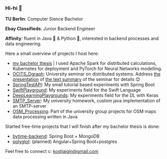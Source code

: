 ### Hi-hi 🖖 

**TU Berlin**: Computer Sience Bachelor

**Ebay Classifieds**: Junior Backend Engineer

**Affinity**: fluent in Java 🤖 & Python 🐍, interested in backend processes and data engineering.

Here a small overview of projects I host here:
 - [my bachelor thesis](https://github.com/kostjaigin/bachelor) | I used Apache Spark for distributed calculations, Kubernetes for deployment and PyTorch for Neural Networks modelling. 
 - [OCITS_Dgraph](https://github.com/kostjaigin/OCITS_Dgraph): University seminar on distributed systems. Address [the presentation](https://github.com/kostjaigin/OCITS_Dgraph/blob/master/Dgraph_Recommendation.pdf) of [the text summary](https://github.com/kostjaigin/OCITS_Dgraph/blob/master/Implementation_of_Link_Prediction_on_Facebook_Data.pdf) of the seminar for details 😊 
 - [SpringTestAPI](https://github.com/kostjaigin/SpringTestAPI): My small tutorial based experiments with Spring Boot 
 - [SwiftPlayground](https://github.com/kostjaigin/SwiftPlaygrounds): My experiments field for the Swift Language
 - [DeepLearningPlaygrounds](https://github.com/kostjaigin/DeepLearningPlaygrounds): My experiments field for the DL with Keras
 - [SMTP_Server](https://github.com/kostjaigin/SMTP_Server): My university homework, custom java implementation of an SMTP-server
 - [OSM_Processing](https://github.com/kostjaigin/OSM_Processing): Part of the university group projects for OSM maps data processing written in Java

Started free-time projects that I will finish after my bachelor thesis is done:
- [bytime-backend](https://github.com/kostjaigin/bytime_backend): Spring Boot + MongoDB
- [polyglot](https://github.com/kostjaigin/polyglot): (planned) Angular+Spring Boot+postgres

<!---
- 🌱 I’m currently learning: Security with Spring, Apache Spark, Postgres
- 👯 I’m looking to collaborate on ...
- 🤔 I’m looking for help with ...
- 💬 Ask me about ...
- 📫 How to reach me: ...
- 😄 Pronouns: ...
- ⚡ Fun fact: ...
--->

Feel free to connect c: kostjaigin@gmail.com
